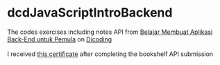 # dcdJavaScriptIntroBackend
The codes exercises including notes API from <a href="https://www.dicoding.com/academies/261">Belajar Membuat Aplikasi Back-End untuk Pemula</a> on <a href="https://www.dicoding.com/">Dicoding<a/><br><br>
I received <a href="https://www.dicoding.com/certificates/72ZDOL91LXYW
">this certificate</a> after completing the bookshelf API submission 
